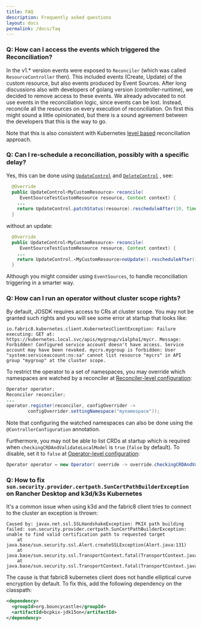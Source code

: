 ```yaml
---
title: FAQ
description: Frequently asked questions
layout: docs
permalink: /docs/faq
---
```


### Q: How can I access the events which triggered the Reconciliation?

In the v1.* version events were exposed to `Reconciler` (which was called `ResourceController`
then). This included events (Create, Update) of the custom resource, but also events produced by
Event Sources. After long discussions also with developers of golang version (controller-runtime),
we decided to remove access to these events. We already advocated to not use events in the
reconciliation logic, since events can be lost. Instead, reconcile all the resources on every
execution of reconciliation. On first this might sound a little opinionated, but there is a
sound agreement between the developers that this is the way to go.

Note that this is also consistent with Kubernetes 
[level based](https://cloud.redhat.com/blog/kubernetes-operators-best-practices) reconciliation approach. 

### Q: Can I re-schedule a reconciliation, possibly with a specific delay?

Yes, this can be done
using [`UpdateControl`](https://github.com/java-operator-sdk/java-operator-sdk/blob/main/operator-framework-core/src/main/java/io/javaoperatorsdk/operator/api/reconciler/UpdateControl.java)
and [`DeleteControl`](https://github.com/java-operator-sdk/java-operator-sdk/blob/main/operator-framework-core/src/main/java/io/javaoperatorsdk/operator/api/reconciler/DeleteControl.java)
, see:

```java 
  @Override
  public UpdateControl<MyCustomResource> reconcile(
     EventSourceTestCustomResource resource, Context context) {
    ...
    return UpdateControl.patchStatus(resource).rescheduleAfter(10, TimeUnit.SECONDS);
  }
```

without an update:

```java 
  @Override
  public UpdateControl<MyCustomResource> reconcile(
     EventSourceTestCustomResource resource, Context context) {
    ...
    return UpdateControl.<MyCustomResource>noUpdate().rescheduleAfter(10, TimeUnit.SECONDS);
  }
```

Although you might consider using `EventSources`, to handle reconciliation triggering in a smarter
way. 

### Q: How can I run an operator without cluster scope rights?

By default, JOSDK requires access to CRs at cluster scope. You may not be granted such
rights and you will see some error at startup that looks like:

```plain
io.fabric8.kubernetes.client.KubernetesClientException: Failure executing: GET at: https://kubernetes.local.svc/apis/mygroup/v1alpha1/mycr. Message: Forbidden! Configured service account doesn't have access. Service account may have been revoked. mycrs.mygroup is forbidden: User "system:serviceaccount:ns:sa" cannot list resource "mycrs" in API group "mygroup" at the cluster scope.
```

To restrict the operator to a set of namespaces, you may override which namespaces are watched by a reconciler
at [Reconciler-level configuration](./configuration.md#reconciler-level-configuration):

```java
Operator operator;
Reconciler reconciler;
...
operator.register(reconciler, configOverrider ->
        configOverrider.settingNamespace("mynamespace"));
```
Note that configuring the watched namespaces can also be done using the `@ControllerConfiguration` annotation.

Furthermore, you may not be able to list CRDs at startup which is required when `checkingCRDAndValidateLocalModel`
is `true` (`false` by default). To disable, set it to `false` at [Operator-level configuration](./configuration.md#operator-level-configuration):

```java
Operator operator = new Operator( override -> override.checkingCRDAndValidateLocalModel(false));
```

### Q: How to fix `sun.security.provider.certpath.SunCertPathBuilderException` on Rancher Desktop and k3d/k3s Kubernetes

It's a common issue when using k3d and the fabric8 client tries to connect to the cluster an exception is thrown:

```
Caused by: javax.net.ssl.SSLHandshakeException: PKIX path building failed: sun.security.provider.certpath.SunCertPathBuilderException: unable to find valid certification path to requested target
	at java.base/sun.security.ssl.Alert.createSSLException(Alert.java:131)
	at java.base/sun.security.ssl.TransportContext.fatal(TransportContext.java:352)
	at java.base/sun.security.ssl.TransportContext.fatal(TransportContext.java:295)
```

The cause is that fabric8 kubernetes client does not handle elliptical curve encryption by default. To fix this, add
the following dependency on the classpath:

```xml
<dependency>
  <groupId>org.bouncycastle</groupId>
  <artifactId>bcpkix-jdk15on</artifactId>
</dependency>
```